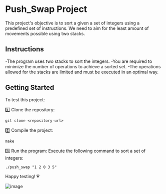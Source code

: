 # Push_Swap Project

This project's objective is to sort a given a set of integers using a predefined set of instructions. We need to aim for the least amount of movements possible using two stacks.

## Instructions

-The program uses two stacks to sort the integers.
-You are required to minimize the number of operations to achieve a sorted set.
-The operations allowed for the stacks are limited and must be executed in an optimal way.

## Getting Started

To test this project:

1️⃣ Clone the repository:

`git clone <repository-url>`

2️⃣ Compile the project:

`make`

3️⃣ Run the program: Execute the following command to sort a set of integers:

`./push_swap "1 2 0 3 5"`

Happy testing! 💗

![image](https://github.com/user-attachments/assets/9ff6e6e5-6cd9-47e4-81a4-18154917c7a0)
